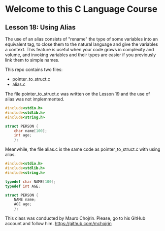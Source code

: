 # Welcome to this C Language Course
## Lesson 18: Using Alias

The use of an alias consists of "rename" the type of some variables into an equivalent tag, to close them to the natural language and give the variables a context. This feature is useful when your code grows in complexity and volume, and invoking variables and their types are easier if you previously link them to simple names.

This repo contains two files:

- pointer_to_struct.c
- alias.c

The file pointer_to_struct.c was written on the Lesson 19 and the use of alias was not implemmented.

```c
#include<stdio.h>
#include<stdlib.h>
#include<string.h>

struct PERSON {
	char name[100];
	int age;
	};

```

Meanwhile, the file alias.c is the same code as pointer_to_struct.c with using alias.

```c
#include<stdio.h>
#include<stdlib.h>
#include<string.h>

typedef char NAME[100];
typedef int AGE;

struct PERSON {
	NAME name;
	AGE age;
	};
```

This class was conducted by Mauro Chojrin. Please, go to his GitHub account and follow him. https://github.com/mchojrin
